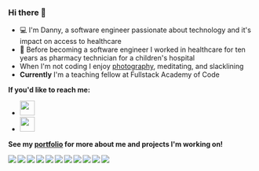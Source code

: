 ### Hi there 👋

<!--
**danny-zero/danny-zero** is a ✨ _special_ ✨ repository because its `README.md` (this file) appears on your GitHub profile.

Here are some ideas to get you started:

- 🔭 I’m currently working on ...
- 🌱 I’m currently learning ...
- 👯 I’m looking to collaborate on ...
- 🤔 I’m looking for help with ...
- 💬 Ask me about ...
- 📫 How to reach me: ...
- 😄 Pronouns: ...
- ⚡ Fun fact: ...
-->
* :computer: I'm Danny, a software engineer passionate about technology and it's impact on access to healthcare
* :hospital: Before becoming a software engineer I worked in healthcare for ten years as pharmacy technician for a children's hospital
* When I'm not coding I enjoy [photography](https://dannylphotography.com), meditating, and slacklining
* **Currently** I'm a teaching fellow at Fullstack Academy of Code

**If you'd like to reach me:**
* [<img style="height:30px;" src="https://img.icons8.com/ios-filled/50/000000/linkedin.png"/>](https://linkedin.com/in/daniellahamar)
* [<img style="height:30px;" src="https://img.icons8.com/external-kmg-design-basic-outline-kmg-design/32/000000/external-email-business-management-kmg-design-basic-outline-kmg-design.png"/>](mailto:dlahamar@gmail.com)

**See my [portfolio](https://dannylahamar.com/) for more about me and projects I'm working on!**


<img align="left" img src="https://img.icons8.com/color/48/000000/javascript--v1.png"/>
<img align="left" img src="https://img.icons8.com/color/48/000000/html-5--v1.png"/>
<img align="left" img src="https://img.icons8.com/color/48/000000/css3.png"/>
<img align="left" img src="https://img.icons8.com/color/48/000000/react-native.png"/>
<img align="left" img src="https://img.icons8.com/color/48/000000/redux.png"/>
<img align="left" img src="https://img.icons8.com/color/48/000000/nodejs.png"/>
<img align="left" img src="https://img.icons8.com/ios-glyphs/48/000000/github.png"/>
<img align="left" img src="https://img.icons8.com/color/48/000000/heroku.png"/>
<img align="left" img src="https://img.icons8.com/color/48/000000/postgreesql.png"/>
<img align="left" img src="https://img.icons8.com/color/48/000000/graphql.png"/>
<img align="left" img src="https://img.icons8.com/color/48/000000/webpack.png"/>
